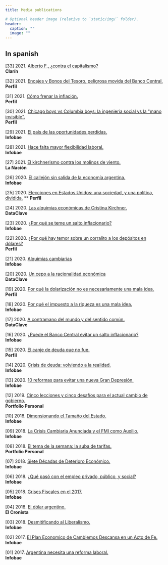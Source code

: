 ```yaml
---
title: Media publications

# Optional header image (relative to `static/img/` folder).
header:
  caption: ""
  image: ""
---
```


## In spanish


[33] 2021. [Alberto F., ¿contra el capitalismo?](https://www.clarin.com/opinion/alberto-f-capitalismo-_0_IOHDuof9d.html)  
**Clarín**

[32] 2021. [Encajes y Bonos del Tesoro, peligrosa movida del Banco Central.](https://www.perfil.com/noticias/economia/encajes-y-bonos-del-tesoro-peligrosa-movida-del-banco-central.phtml)  
**Perfil**

[31] 2021. [Cómo frenar la inflación.](https://www.perfil.com/noticias/economia/como-frenar-la-inflacion.phtml)  
**Perfil**

[30] 2021. [Chicago boys vs Columbia boys: la ingeniería social vs la "mano invisible".](https://www.perfil.com/noticias/economia/dos-formas-de-ver-la-economia-la-ingenieria-social-vs-la-mano-invisible.phtml)  
**Perfil**

[29] 2021. [El país de las oportunidades perdidas.](https://www.infobae.com/opinion/2021/04/29/el-pais-de-las-oportunidades-perdidas/?utm_medium=Echobox&utm_source=Twitter#Echobox=1619700112)  
**Infobae**

[28] 2021. [Hace falta mayor flexibilidad laboral.](https://www.infobae.com/opinion/2021/03/15/hace-falta-mayor-flexibilidad-laboral/?utm_medium=Echobox&utm_source=Twitter#Echobox=1615809857)  
**Infobae**

[27] 2021. [El kirchnerismo contra los molinos de viento.](https://www.lanacion.com.ar/opinion/el-kirchnerismo-contra-los-molinos-de-viento-nid11032021/)  
**La Nación**

[26] 2020. [El callejón sin salida de la economía argentina.](https://www.infobae.com/opinion/2020/11/06/el-callejon-sin-salida-de-la-economia-argentina/)  
**Infobae**

[25] 2020. [Elecciones en Estados Unidos: una sociedad, y una política, dividida.](https://www.perfil.com/noticias/economia/elecciones-en-estados-unidos-una-sociedad-y-una-politica-dividida.phtml)  **
**Perfil**

[24] 2020. [Las alquimias económicas de Cristina Kirchner.](https://www.dataclave.com.ar/opinion/las-alquimias-economicas-de-cristina-kirchner_a5f9f2689daaeb8185c914b1e)  
**DataClave**

[23] 2020. [¿Por qué se teme un salto inflacionario?](https://www.infobae.com/opinion/2020/10/12/por-que-se-teme-un-salto-inflacionario/)  
**Infobae**

[22] 2020. [¿Por qué hay temor sobre un corralito a los depósitos en dólares?](https://www.perfil.com/noticias/economia/por-que-hay-temor-sobre-un-corralito-a-los-depositos-en-dolares.phtml)  
**Perfil**

[21] 2020. [Alquimias cambiarias](https://www.infobae.com/opinion/2020/09/19/alquimias-cambiarias/)  
**Infobae**

[20] 2020. [Un cepo a la racionalidad económica](https://www.dataclave.com.ar/opinion/un-cepo-a-la-racionalidad-economica_a5f653f116cb640583c647641)  
**DataClave**

[19] 2020. [Por qué la dolarización no es necesariamente una mala idea.](https://www.perfil.com/noticias/economia/por-que-la-dolarizacion-no-es-necesariamente-una-mala-idea.phtml)  
**Perfil**

[18] 2020. [Por qué el impuesto a la riqueza es una mala idea.](https://www.infobae.com/opinion/2020/09/08/por-que-el-impuesto-a-la-riqueza-es-una-mala-idea/)  
**Infobae**

[17] 2020. [A contramano del mundo y del sentido común.](https://www.dataclave.com.ar/opinion/a-contramano-del-mundo-y-del-sentido-comun_a5f51a2a92e606504064f200f)  
**DataClave**

[16] 2020. [¿Puede el Banco Central evitar un salto inflacionario?](https://www.infobae.com/opinion/2020/08/17/puede-el-banco-central-evitar-un-salto-inflacionario/?utm_medium=Echobox&utm_source=Twitter#Echobox=1597665855)  
**Infobae**

[15] 2020. [El canje de deuda que no fue.](https://www.perfil.com/noticias/economia/el-canje-de-deuda-que-no-fue.phtml)  
**Perfil**

[14] 2020. [Crisis de deuda: volviendo a la realidad.](https://www.infobae.com/opinion/2020/05/21/crisis-de-deuda-volviendo-a-la-realidad/)  
**Infobae**

[13] 2020. [10 reformas para evitar una nueva Gran Depresión.](https://www.infobae.com/opinion/2020/04/22/10-reformas-para-evitar-una-nueva-gran-depresion/)  
**Infobae**

[12] 2019. [Cinco lecciones y cinco desafíos para el actual cambio de gobierno.](https://www.portfoliopersonal.com/Research/Noticia/Nicolas_Cachanosky_lecciones_Cambiemos_desafios_Alberto_Fernandez_PPI_1_de_noviembre_2019)  
**Portfolio Personal**

[10] 2018. [Dimensionando el Tamaño del Estado.](https://www.infobae.com/opinion/2018/07/15/dimensionando-el-tamano-del-estado/)  
**Infobae**

[09] 2018. [La Crisis Cambiaria Anunciada y el FMI como Auxilio.](https://www.infobae.com/opinion/2018/05/11/la-crisis-cambiaria-anunciada-y-el-fmi-como-auxilio/)  
**Infobae**

[08] 2018. [El tema de la semana: la suba de tarifas.](https://www.portfoliopersonal.com/Research/Noticia/7020)  
**Portfolio Personal**

[07] 2018. [Siete Décadas de Deterioro Económico.](https://www.infobae.com/opinion/2018/04/18/siete-decadas-de-deterioro-economico/)  
**Infobae**

[06] 2018. [¿Qué pasó con el empleo privado, público, y social?](https://www.infobae.com/opinion/2018/03/29/que-paso-con-el-empleo-privado-publico-y-social/)  
**Infobae**

[05] 2018. [Grises Fiscales en el 2017.](https://www.infobae.com/opinion/2018/01/21/grises-fiscales-en-el-2017/)  
**Infobae**

[04] 2018. [El dólar argentino.](https://www.cronista.com/columnistas/El-dolar-argentino-20180117-0008.html)  
**El Cronista**

[03] 2018. [Desmitificando al Liberalismo.](https://www.infobae.com/opinion/2018/01/04/desmitificando-al-liberalismo/)  
**Infobae**

[02] 2017. [El Plan Economico de Cambiemos Descansa en un Acto de Fe.](https://www.infobae.com/opinion/2017/12/01/el-plan-economico-de-cambiemos-descansa-en-un-acto-de-fe/)  
**Infobae**

[01] 2017. [Argentina necesita una reforma laboral.](https://www.infobae.com/opinion/2017/11/15/argentina-necesita-una-reforma-laboral/)  
**Infobae**